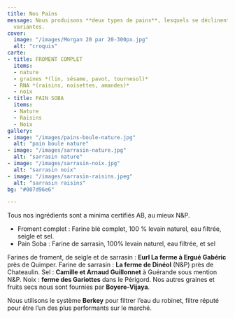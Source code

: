 ```yaml
---
title: Nos Pains
message: Nous produisons **deux types de pains**, lesquels se déclinent en plusieurs
  variantes.
cover: 
  image: "/images/Morgan 20 par 20-300px.jpg"
  alt: "croquis"
carte:
- title: FROMENT COMPLET
  items:
  - nature
  - graines *(lin, sésame, pavot, tournesol)*
  - RNA *(raisins, noisettes, amandes)*
  - noix
- title: PAIN SOBA
  items:
  - Nature
  - Raisins
  - Noix
gallery:
- image: "/images/pains-boule-nature.jpg"
  alt: "pain boule nature"
- image: "/images/sarrasin-nature.jpg"
  alt: "sarrasin nature"
- image: "/images/sarrasin-noix.jpg"
  alt: "sarrasin noix"
- image: "/images/sarrasin-raisins.jpeg"
  alt: "sarrasin raisins"
bg: "#007d96e6"

---
```

Tous nos ingrédients sont a minima certifiés AB, au mieux N&P.

* Froment complet : Farine blé complet, 100 % levain naturel, eau filtrée, seigle et sel.
* Pain Soba : Farine de sarrasin, 100% levain naturel, eau filtrée, et sel

Farines de froment, de seigle et de sarrasin : **Eurl La ferme à Ergué Gabéric** près de Quimper. Farine de sarrasin : **La ferme de Dinéol** (N&P) près de Chateaulin. Sel : **Camille et Arnaud Guillonnet** à Guérande sous mention N&P. Noix : **ferme des Gariottes** dans le Périgord. Nos autres graines et fruits secs nous sont fournies par **Boyere-Vijaya**.

Nous utilisons le système **Berkey** pour filtrer l’eau du robinet, filtre réputé pour être l’un des plus performants sur le marché.
